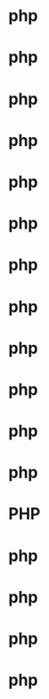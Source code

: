 # php
# php
# php
# php
# php
# php
# php
# php
# php
# php
# php
# php
# PHP
# php
# php
# php
# php
